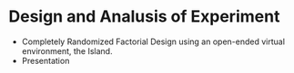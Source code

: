 # Design and Analusis of Experiment

 - Completely Randomized Factorial Design using an open-ended virtual environment, the Island.
 - Presentation
